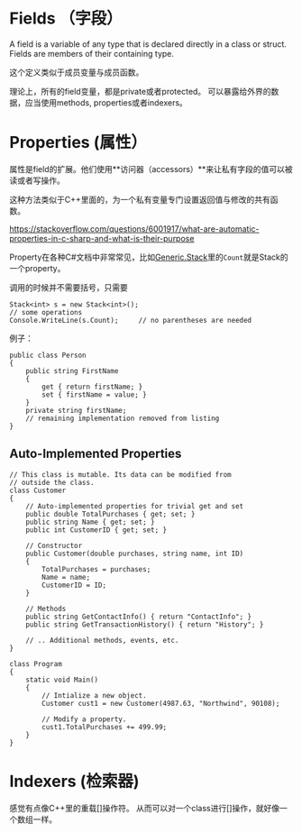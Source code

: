 # Fields （字段）

A field is a variable of any type that is declared directly in a class or struct. 
Fields are members of their containing type.

这个定义类似于成员变量与成员函数。

理论上，所有的field变量，都是private或者protected。
可以暴露给外界的数据，应当使用methods, properties或者indexers。

# Properties (属性）

属性是field的扩展。他们使用**访问器（accessors）**来让私有字段的值可以被读或者写操作。

这种方法类似于C++里面的，为一个私有变量专门设置返回值与修改的共有函数。

https://stackoverflow.com/questions/6001917/what-are-automatic-properties-in-c-sharp-and-what-is-their-purpose

Property在各种C#文档中非常常见，比如[Generic.Stack](https://docs.microsoft.com/en-us/dotnet/api/system.collections.generic.stack-1?view=netcore-3.1)里的`Count`就是Stack的一个property。

调用的时候并不需要括号，只需要

    Stack<int> s = new Stack<int>();
    // some operations
    Console.WriteLine(s.Count);     // no parentheses are needed

例子：

    public class Person
    {
        public string FirstName
        {
            get { return firstName; }
            set { firstName = value; }
        }
        private string firstName;
        // remaining implementation removed from listing
    }
    
## Auto-Implemented Properties

    // This class is mutable. Its data can be modified from
    // outside the class.
    class Customer
    {
        // Auto-implemented properties for trivial get and set
        public double TotalPurchases { get; set; }
        public string Name { get; set; }
        public int CustomerID { get; set; }

        // Constructor
        public Customer(double purchases, string name, int ID)
        {
            TotalPurchases = purchases;
            Name = name;
            CustomerID = ID;
        }

        // Methods
        public string GetContactInfo() { return "ContactInfo"; }
        public string GetTransactionHistory() { return "History"; }

        // .. Additional methods, events, etc.
    }

    class Program
    {
        static void Main()
        {
            // Intialize a new object.
            Customer cust1 = new Customer(4987.63, "Northwind", 90108);

            // Modify a property.
            cust1.TotalPurchases += 499.99;
        }
    }

# Indexers (检索器)

感觉有点像C++里的重载[]操作符。
从而可以对一个class进行[]操作，就好像一个数组一样。
